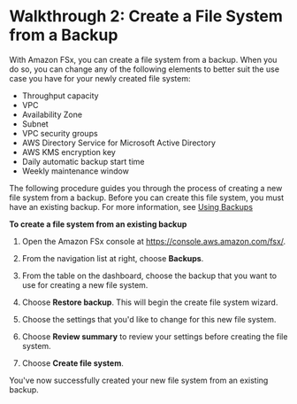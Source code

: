 # Walkthrough 2: Create a File System from a Backup<a name="walkthrough02-create-from-backup"></a>

With Amazon FSx, you can create a file system from a backup\. When you do so, you can change any of the following elements to better suit the use case you have for your newly created file system:
+ Throughput capacity
+ VPC
+ Availability Zone
+ Subnet
+ VPC security groups
+ AWS Directory Service for Microsoft Active Directory
+ AWS KMS encryption key
+ Daily automatic backup start time
+ Weekly maintenance window

The following procedure guides you through the process of creating a new file system from a backup\. Before you can create this file system, you must have an existing backup\. For more information, see [Using Backups](using-backups.md)

**To create a file system from an existing backup**

1. Open the Amazon FSx console at [https://console\.aws\.amazon\.com/fsx/](https://console.aws.amazon.com/fsx/)\.

1. From the navigation list at right, choose **Backups**\.

1. From the table on the dashboard, choose the backup that you want to use for creating a new file system\.

1. Choose **Restore backup**\. This will begin the create file system wizard\.

1. Choose the settings that you'd like to change for this new file system\.

1. Choose **Review summary** to review your settings before creating the file system\.

1. Choose **Create file system**\.

You've now successfully created your new file system from an existing backup\.